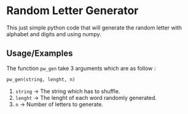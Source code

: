 # Random Letter Generator

This just simple python code that will generate the random letter with alphabet and digits and using numpy.

## Usage/Examples

The function `pw_gen` take 3 arguments which are as follow :

```python 
pw_gen(string, lenght, n) 
```

1. `string` -> The string which has to shuffle.
2. `lenght` -> The lenght of each word randomly generated.
3. `n` -> Number of letters to generate.  